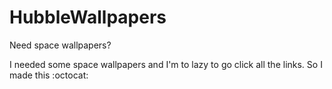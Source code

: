 # HubbleWallpapers
Need space wallpapers?

I needed some space wallpapers and I'm to lazy to go click all the links. So I made this :octocat:
